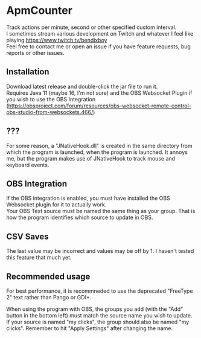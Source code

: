 # ApmCounter
Track actions per minute, second or other specified custom interval.  
I sometimes stream various development on Twitch and whatever I feel like playing https://www.twitch.tv/bendixboy  
Feel free to contact me or open an issue if you have feature requests, bug reports or other issues.

## Installation
Download latest release and double-click the jar file to run it.  
Requires Java 11 (maybe 16, I'm not sure) and the OBS Websocket Plugin if you wish to use the OBS Integration (https://obsproject.com/forum/resources/obs-websocket-remote-control-obs-studio-from-websockets.466/)

## ??? 
For some reason, a "JNativeHook.dll" is created in the same directory from which the program is launched, when the program is launched. It annoys me, but the program makes use of JNativeHook to track mouse and keyboard events.

## OBS Integration 
If the OBS integration is enabled, you must have installed the OBS Websocket plugin for it to actually work.  
Your OBS Text source must be named the same thing as your group. That is how the program identifies which source to update in OBS.

## CSV Saves
The last value may be incorrect and values may be off by 1. I haven't tested this feature that much yet.

## Recommended usage
For best performance, it is recommneded to use the deprecated "FreeType 2" text rather than Pango or GDI+.  
  
When using the program with OBS, the groups you add (with the "Add" button in the bottom left) must match the source name you wish to update.  
If your source is named "my clicks", the group should also be named "my clicks". Remember to hit "Apply Settings" after changing the name.
